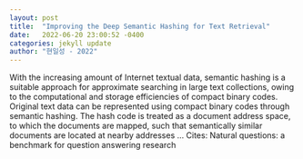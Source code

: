 ```yaml
---
layout: post
title:  "Improving the Deep Semantic Hashing for Text Retrieval"
date:   2022-06-20 23:00:52 -0400
categories: jekyll update
author: "현일성 - 2022"
---
```

With the increasing amount of Internet textual data, semantic hashing is a suitable approach for approximate searching in large text collections, owing to the computational and storage efficiencies of compact binary codes. Original text data can be represented using compact binary codes through semantic hashing. The hash code is treated as a document address space, to which the documents are mapped, such that semantically similar documents are located at nearby addresses …
Cites: ‪Natural questions: a benchmark for question answering research‬  